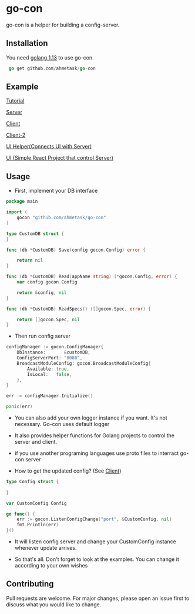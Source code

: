 # go-con

go-con is a helper for building a config-server.

## Installation

You need [golang 1.13](https://golang.org/dl/) to use go-con.


```go
 go get github.com/ahmetask/go-con
```
## Example 
[Tutorial]()

[Server]()

[Client]()

[Client-2]()

[UI Helper(Connects UI with Server)]()

[UI (Simple React Project that control Server)]()


## Usage
- First, implement your DB interface

```go
package main

import (
	gocon "github.com/ahmetask/go-con"
)

type CustomDB struct {
}

func (db *CustomDB) Save(config gocon.Config) error {

	return nil
}

func (db *CustomDB) Read(appName string) (*gocon.Config, error) {
	var config gocon.Config

	return &config, nil
}

func (db *CustomDB) ReadSpecs() ([]gocon.Spec, error) {

	return []gocon.Spec, nil
}


```
- Then run config server

```go
configManager := gocon.ConfigManager{
	DbInstance:       &customDB,
	ConfigServerPort: "8080",
	BroadcastModuleConfig: gocon.BroadcastModuleConfig{
		Available: true,
		IsLocal:   false,
	},
}

err := configManager.Initialize()

panic(err)

```

- You can also add your own logger instance if you want. It's not necessary. Go-con uses default logger

- It also provides helper functions for Golang projects to control the server and client.

- if you use another programing languages use proto files to interract go-con server

- How to get the updated config? (See [Client]())

```go
type Config struct {
	
}

var CustomConfig Config

go func() {
	err := gocon.ListenConfigChange("port", &CustomConfig, nil)
	fmt.Println(err)
}()
```
- It will listen config server and change your CustomConfig instance whenever update arrives.

- So that's all. Don't forget to look at the examples. You can change it according to your own wishes

## Contributing
Pull requests are welcome. For major changes, please open an issue first to discuss what you would like to change.